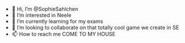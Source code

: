 - 👋 Hi, I’m @SophieSahlchen
- 👀 I’m interested in Neele
- 🌱 I’m currently learning for my exams
- 💞️ I’m looking to collaborate on that totally cool game we create in SE
- 📫 How to reach me COME TO MY HOUSE

<!---
SophieSahlchen/SophieSahlchen is a ✨ special ✨ repository because its `README.md` (this file) appears on your GitHub profile.
You can click the Preview link to take a look at your changes.
--->
